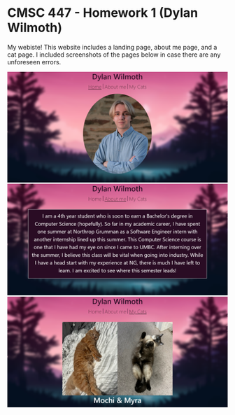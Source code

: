 # CMSC 447 - Homework 1 (Dylan Wilmoth)

My webiste! This website includes a landing page, about me page, and a cat page. I included screenshots of the pages below in case there are any unforeseen errors.

![Landing](preview\index.png)
![About me](preview\about_me.png)
![Cats](preview\cats.png)
